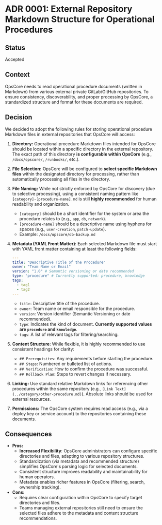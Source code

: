 # ADR 0001: External Repository Markdown Structure for Operational Procedures

## Status

Accepted

## Context

OpsCore needs to read operational procedure documents (written in Markdown) from various external private GitLab/GitHub repositories. To ensure consistency, discoverability, and proper processing by OpsCore, a standardized structure and format for these documents are required.

## Decision

We decided to adopt the following rules for storing operational procedure Markdown files in external repositories that OpsCore will access:

1. **Directory:** Operational procedure Markdown files intended for OpsCore should be located within a specific directory in the external repository. The exact path of this directory **is configurable within OpsCore** (e.g., `/docs/opscore/`, `/runbooks/`, etc.).
2. **File Selection:** OpsCore will be configured to **select specific Markdown files** within the designated directory for processing, rather than automatically processing all files in the directory.
3. **File Naming:** While not strictly enforced by OpsCore for discovery (due to selective processing), using a consistent naming pattern like `[category]-[procedure-name].md` is still **highly recommended** for human readability and organization.
    * `[category]` should be a short identifier for the system or area the procedure relates to (e.g., `app`, `db`, `network`).
    * `[procedure-name]` should be a descriptive name using hyphens for spaces (e.g., `user-creation`, `patch-update`).
    * Example: `/docs/opscore/db-backup.md`
4. **Metadata (YAML Front Matter):** Each selected Markdown file must start with YAML front matter containing at least the following fields:

    ```yaml
    ---
    title: "Descriptive Title of the Procedure"
    owner: "Team Name or Email"
    version: "1.0" # Semantic versioning or date recommended
    type: "procedure" # Currently supported: procedure, knowledge
    tags:
      - tag1
      - tag2
    ---
    ```

    * `title`: Descriptive title of the procedure.
    * `owner`: Team name or email responsible for the procedure.
    * `version`: Version identifier (Semantic Versioning or date recommended).
    * `type`: Indicates the kind of document. **Currently supported values are `procedure` and `knowledge`.**
    * `tags`: A list of relevant tags for filtering/searching.

5. **Content Structure:** While flexible, it is highly recommended to use consistent headings for clarity:
    * `## Prerequisites`: Any requirements before starting the procedure.
    * `## Steps`: Numbered or bulleted list of actions.
    * `## Verification`: How to confirm the procedure was successful.
    * `## Rollback Plan`: Steps to revert changes if necessary.
6. **Linking:** Use standard relative Markdown links for referencing other procedures within the same repository (e.g., `[Link Text](../category/other-procedure.md)`). Absolute links should be used for external resources.
7. **Permissions:** The OpsCore system requires read access (e.g., via a deploy key or service account) to the repositories containing these documents.

## Consequences

* **Pros:**
  * **Increased Flexibility:** OpsCore administrators can configure specific directories and files, adapting to various repository structures.
  * Standardization (via metadata and recommended structure) simplifies OpsCore's parsing logic for selected documents.
  * Consistent structure improves readability and maintainability for human operators.
  * Metadata enables richer features in OpsCore (filtering, search, ownership tracking).
* **Cons:**
  * Requires clear configuration within OpsCore to specify target directories and files.
  * Teams managing external repositories still need to ensure the selected files adhere to the metadata and content structure recommendations.
